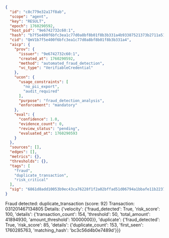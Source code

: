 ```json
{
  "id": "c8c779e32a17f8ab",
  "scope": "agent",
  "key": "RESULT",
  "epoch": 1760290592,
  "host_pid": "9e6742732c60:1",
  "hash": "b7f5e400f6bfc3ea1c77d0a8bf8b01f8b3b331a4b93387521373b2711a513820",
  "cid": "QmV1b7f5e400f6bfc3ea1c77d0a8bf8b01f8b3b331a4",
  "aicp": {
    "prov": {
      "issuer": "9e6742732c60:1",
      "created_at": 1760290592,
      "method": "automated_fraud_detection",
      "vc_type": "VerifiableCredential"
    },
    "ucon": {
      "usage_constraints": [
        "no_pii_export",
        "audit_required"
      ],
      "purpose": "fraud_detection_analysis",
      "enforcement": "mandatory"
    },
    "eval": {
      "confidence": 1.0,
      "evidence_count": 0,
      "review_status": "pending",
      "evaluated_at": 1760290593
    }
  },
  "sources": [],
  "edges": [],
  "metrics": {},
  "thresholds": {},
  "tags": [
    "fraud",
    "duplicate_transaction",
    "risk_critical"
  ],
  "sig": "6861d8add10053b9ec43ca76228f1f2a02bffad51d06794a1bbafe11b2237785"
}
```

Fraud detected: duplicate_transaction (score: 92)
Transaction: 031201467134805
Details: {'velocity': {'fraud_detected': True, 'risk_score': 100, 'details': {'transaction_count': 154, 'threshold': 50, 'total_amount': 41894930, 'amount_threshold': 10000000}}, 'duplicate': {'fraud_detected': True, 'risk_score': 85, 'details': {'duplicate_count': 153, 'first_seen': 1760285763, 'matching_hash': 'bc3c56d4b0e7489d'}}}